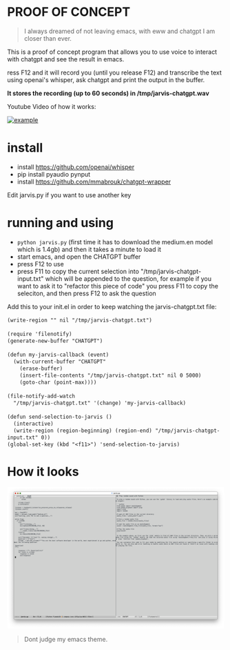 # PROOF OF CONCEPT

> I always dreamed of not leaving emacs, with eww and chatgpt I am closer than ever.

This is a proof of concept program that allows you to use voice to interact with chatgpt and see the result in emacs.

ress F12 and it will record you (until you release F12) and transcribe the text using openai's whisper, ask chatgpt and print the output in the buffer.

__It stores the recording (up to 60 seconds) in /tmp/jarvis-chatgpt.wav__

Youtube Video of how it works:

[![example](http://img.youtube.com/vi/P-5RBdM9X-8/0.jpg)](http://www.youtube.com/watch?v=P-5RBdM9X-8 "example")

# install

* install https://github.com/openai/whisper
* pip install pyaudio pynput
* install https://github.com/mmabrouk/chatgpt-wrapper

Edit jarvis.py if you want to use another key

# running and using

* `python jarvis.py` (first time it has to download the medium.en model which is 1.4gb) and then it takes a minute to load it
* start emacs, and open the CHATGPT buffer
* press F12 to use
* press F11 to copy the current selection into "/tmp/jarvis-chatgpt-input.txt" which will be appended to the question, for example if you want to ask it to "refactor this piece of code" you press F11 to copy the seleciton, and then press F12 to ask the question



Add this to your init.el in order to keep watching the jarvis-chatgpt.txt file:

```
(write-region "" nil "/tmp/jarvis-chatgpt.txt")

(require 'filenotify)
(generate-new-buffer "CHATGPT")

(defun my-jarvis-callback (event)
  (with-current-buffer "CHATGPT"
    (erase-buffer)
    (insert-file-contents "/tmp/jarvis-chatgpt.txt" nil 0 5000)
    (goto-char (point-max))))

(file-notify-add-watch
  "/tmp/jarvis-chatgpt.txt" '(change) 'my-jarvis-callback)

(defun send-selection-to-jarvis ()
  (interactive)
  (write-region (region-beginning) (region-end) "/tmp/jarvis-chatgpt-input.txt" 0))
(global-set-key (kbd "<f11>") 'send-selection-to-jarvis)
```


# How it looks

![screenshot.png](screenshot.png)

> Dont judge my emacs theme.
